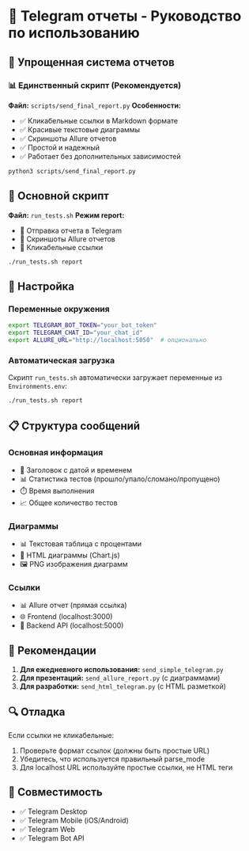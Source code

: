# 📱 Telegram отчеты - Руководство по использованию

## 🎯 Упрощенная система отчетов

### 📊 Единственный скрипт (Рекомендуется)
**Файл:** `scripts/send_final_report.py`
**Особенности:**
- ✅ Кликабельные ссылки в Markdown формате
- ✅ Красивые текстовые диаграммы
- ✅ Скриншоты Allure отчетов
- ✅ Простой и надежный
- ✅ Работает без дополнительных зависимостей

```bash
python3 scripts/send_final_report.py
```

## 🚀 Основной скрипт

**Файл:** `run_tests.sh`
**Режим report:**
- 📱 Отправка отчета в Telegram
- 📸 Скриншоты Allure отчетов
- 🔗 Кликабельные ссылки

```bash
./run_tests.sh report
```

## 🔧 Настройка

### Переменные окружения
```bash
export TELEGRAM_BOT_TOKEN="your_bot_token"
export TELEGRAM_CHAT_ID="your_chat_id"
export ALLURE_URL="http://localhost:5050"  # опционально
```

### Автоматическая загрузка
Скрипт `run_tests.sh` автоматически загружает переменные из `Environments.env`:

```bash
./run_tests.sh report
```

## 📋 Структура сообщений

### Основная информация
- 🧪 Заголовок с датой и временем
- 📊 Статистика тестов (прошло/упало/сломано/пропущено)
- ⏱️ Время выполнения
- 📈 Общее количество тестов

### Диаграммы
- 📊 Текстовая таблица с процентами
- 🎨 HTML диаграммы (Chart.js)
- 🖼️ PNG изображения диаграмм

### Ссылки
- 📊 Allure отчет (прямая ссылка)
- 🌐 Frontend (localhost:3000)
- 🔧 Backend API (localhost:5000)

## 🎯 Рекомендации

1. **Для ежедневного использования:** `send_simple_telegram.py`
2. **Для презентаций:** `send_allure_report.py` (с диаграммами)
3. **Для разработки:** `send_html_telegram.py` (с HTML разметкой)

## 🔍 Отладка

Если ссылки не кликабельные:
1. Проверьте формат ссылок (должны быть простые URL)
2. Убедитесь, что используется правильный parse_mode
3. Для localhost URL используйте простые ссылки, не HTML теги

## 📱 Совместимость

- ✅ Telegram Desktop
- ✅ Telegram Mobile (iOS/Android)
- ✅ Telegram Web
- ✅ Telegram Bot API
